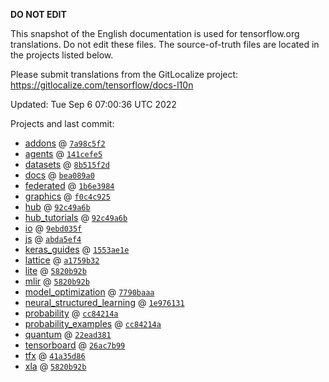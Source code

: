 __DO NOT EDIT__

This snapshot of the English documentation is used for tensorflow.org
translations. Do not edit these files. The source-of-truth files are located in
the projects listed below.

Please submit translations from the GitLocalize project: https://gitlocalize.com/tensorflow/docs-l10n

Updated: Tue Sep  6 07:00:36 UTC 2022

Projects and last commit:

- [addons](https://github.com/tensorflow/addons/tree/master/docs) @ <a href='https://github.com/tensorflow/addons/commit/7a98c5f2f940784b7480d736051be65040ed5fca'><code>7a98c5f2</code></a>
- [agents](https://github.com/tensorflow/agents/tree/master/docs) @ <a href='https://github.com/tensorflow/agents/commit/141cefe5b86be041a23f34977bd92fa278e1c0f5'><code>141cefe5</code></a>
- [datasets](https://github.com/tensorflow/datasets/tree/master/docs) @ <a href='https://github.com/tensorflow/datasets/commit/8b515f2d72bbbec30a8366bb06a7726f865fd3f2'><code>8b515f2d</code></a>
- [docs](https://github.com/tensorflow/docs/tree/master/site/en) @ <a href='https://github.com/tensorflow/docs/commit/bea089a0113b0459fec7f67c652e1658641cda41'><code>bea089a0</code></a>
- [federated](https://github.com/tensorflow/federated/tree/main/docs) @ <a href='https://github.com/tensorflow/federated/commit/1b6e39848c3f5c394ffab442360661d5c3301bec'><code>1b6e3984</code></a>
- [graphics](https://github.com/tensorflow/graphics/tree/master/tensorflow_graphics/g3doc) @ <a href='https://github.com/tensorflow/graphics/commit/f0c4c9256c9b1a6a5337762d763e4910631c65c4'><code>f0c4c925</code></a>
- [hub](https://github.com/tensorflow/hub/tree/master/docs) @ <a href='https://github.com/tensorflow/hub/commit/92c49a6bce618e6581781108441291168b0a5a86'><code>92c49a6b</code></a>
- [hub_tutorials](https://github.com/tensorflow/hub/tree/master/examples/colab) @ <a href='https://github.com/tensorflow/hub/commit/92c49a6bce618e6581781108441291168b0a5a86'><code>92c49a6b</code></a>
- [io](https://github.com/tensorflow/io/tree/master/docs) @ <a href='https://github.com/tensorflow/io/commit/9ebd035f26b9add59ad989bc5db7134505c5239e'><code>9ebd035f</code></a>
- [js](https://github.com/tensorflow/tfjs-website/tree/master/docs) @ <a href='https://github.com/tensorflow/tfjs-website/commit/abda5ef4621d1022ec25a417f3011954318ab6b9'><code>abda5ef4</code></a>
- [keras_guides](https://github.com/tensorflow/docs/tree/snapshot-keras/site/en/guide/keras) @ <a href='https://github.com/tensorflow/docs/commit/1553ae1e4a149be71703e2ee60173b3d1e0e8c00'><code>1553ae1e</code></a>
- [lattice](https://github.com/tensorflow/lattice/tree/master/docs) @ <a href='https://github.com/tensorflow/lattice/commit/a1759b3243131cafca37d46b1977362dec8abee3'><code>a1759b32</code></a>
- [lite](https://github.com/tensorflow/tensorflow/tree/master/tensorflow/lite/g3doc) @ <a href='https://github.com/tensorflow/tensorflow/commit/5820b92b8fff99a8e9e40615bf1e564ea94456e8'><code>5820b92b</code></a>
- [mlir](https://github.com/tensorflow/tensorflow/tree/master/tensorflow/compiler/mlir/g3doc) @ <a href='https://github.com/tensorflow/tensorflow/commit/5820b92b8fff99a8e9e40615bf1e564ea94456e8'><code>5820b92b</code></a>
- [model_optimization](https://github.com/tensorflow/model-optimization/tree/master/tensorflow_model_optimization/g3doc) @ <a href='https://github.com/tensorflow/model-optimization/commit/7790baaa8b175768d0a9981452e12375cdb92736'><code>7790baaa</code></a>
- [neural_structured_learning](https://github.com/tensorflow/neural-structured-learning/tree/master/g3doc) @ <a href='https://github.com/tensorflow/neural-structured-learning/commit/1e9761315153c88a9bfdebd7d081dac7fea3fedd'><code>1e976131</code></a>
- [probability](https://github.com/tensorflow/probability/tree/main/tensorflow_probability/g3doc) @ <a href='https://github.com/tensorflow/probability/commit/cc84214a5c5236b19262df0df2f9f42cf57965f5'><code>cc84214a</code></a>
- [probability_examples](https://github.com/tensorflow/probability/tree/main/tensorflow_probability/examples/jupyter_notebooks) @ <a href='https://github.com/tensorflow/probability/commit/cc84214a5c5236b19262df0df2f9f42cf57965f5'><code>cc84214a</code></a>
- [quantum](https://github.com/tensorflow/quantum/tree/master/docs) @ <a href='https://github.com/tensorflow/quantum/commit/22ead381acb6446d11b4be17e03d8a57fe59a429'><code>22ead381</code></a>
- [tensorboard](https://github.com/tensorflow/tensorboard/tree/master/docs) @ <a href='https://github.com/tensorflow/tensorboard/commit/26ac7b991594b25790fa0230aa868eea68b36508'><code>26ac7b99</code></a>
- [tfx](https://github.com/tensorflow/tfx/tree/master/docs) @ <a href='https://github.com/tensorflow/tfx/commit/41a35d86c75e378f9a18f76bb3ec2f9c46247c79'><code>41a35d86</code></a>
- [xla](https://github.com/tensorflow/tensorflow/tree/master/tensorflow/compiler/xla/g3doc) @ <a href='https://github.com/tensorflow/tensorflow/commit/5820b92b8fff99a8e9e40615bf1e564ea94456e8'><code>5820b92b</code></a>

